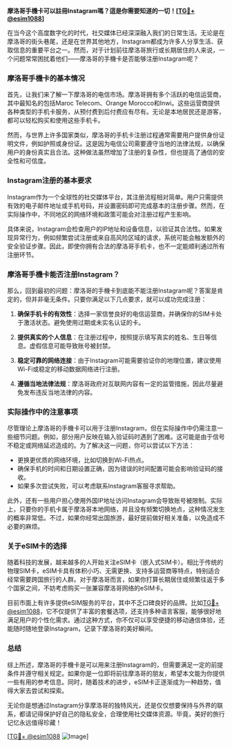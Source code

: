 **摩洛哥手機卡可以註冊Instagram嗎？這是你需要知道的一切！[[TG💪+ @esim1088](https://t.me/s/esim1088)]**

在当今这个高度数字化的时代，社交媒体已经深深融入我们的日常生活。无论是在摩洛哥的街头巷尾，还是在世界其他地方，Instagram都成为许多人分享生活、获取信息的重要平台之一。然而，对于计划前往摩洛哥旅行或长期居住的人来说，一个问题常常困扰着他们——摩洛哥的手機卡是否能够注册Instagram呢？

### **摩洛哥手機卡的基本情况**

首先，让我们来了解一下摩洛哥的电信市场。摩洛哥拥有多个活跃的电信运营商，其中最知名的包括Maroc Telecom、Orange Morocco和Inwi。这些运营商提供各种类型的手机卡服务，从预付费到后付费应有尽有。无论是本地居民还是游客，都可以轻松购买和使用这些手机卡。

然而，与世界上许多国家类似，摩洛哥的手机卡注册过程通常需要用户提供身份证明文件，例如护照或身份证。这是因为电信公司需要遵守当地的法律法规，以确保用户的身份真实且合法。这种做法虽然增加了注册的复杂性，但也提高了通信的安全性和可信度。

### **Instagram注册的基本要求**

Instagram作为一个全球性的社交媒体平台，其注册流程相对简单。用户只需提供有效的电子邮件地址或手机号码，并设置密码即可完成基本的注册步骤。然而，在实际操作中，不同地区的网络环境和政策可能会对注册过程产生影响。

具体来说，Instagram会检查用户的IP地址和设备信息，以验证其合法性。如果发现异常行为，例如频繁尝试注册或来自高风险区域的请求，系统可能会触发额外的安全验证步骤。因此，即使你拥有合法的摩洛哥手机卡，也不一定能顺利通过所有注册环节。

### **摩洛哥手機卡能否注册Instagram？**

那么，回到最初的问题：摩洛哥的手機卡到底能不能注册Instagram呢？答案是肯定的，但并非毫无条件。只要你满足以下几点要求，就可以成功完成注册：

1. **确保手机卡的有效性**：选择一家信誉良好的电信运营商，并确保你的SIM卡处于激活状态。避免使用过期或未实名认证的卡。
   
2. **提供真实的个人信息**：在注册过程中，按照提示填写真实的姓名、生日等信息。虚假信息可能导致账号被封禁。

3. **稳定可靠的网络连接**：由于Instagram可能需要验证你的地理位置，建议使用Wi-Fi或稳定的移动数据网络进行注册。

4. **遵循当地法律法规**：摩洛哥政府对互联网内容有一定的监管措施，因此尽量避免发布违反当地法律的内容。

### **实际操作中的注意事项**

尽管理论上摩洛哥的手機卡可以用于注册Instagram，但在实际操作中仍需注意一些细节问题。例如，部分用户反映在输入验证码时遇到了困难。这可能是由于信号不稳定或网络延迟造成的。为了解决这一问题，你可以尝试以下方法：

- 更换更优质的网络环境，比如切换到Wi-Fi热点。
- 确保手机的时间和日期设置正确，因为错误的时间配置可能会影响验证码的接收。
- 如果多次尝试失败，可以考虑联系Instagram客服寻求帮助。

此外，还有一些用户担心使用外国IP地址访问Instagram会导致账号被限制。实际上，只要你的手机卡属于摩洛哥本地网络，并且没有频繁切换地点，这种情况发生的概率非常低。不过，如果你经常出国旅游，最好提前做好相关准备，以免造成不必要的麻烦。

### **关于eSIM卡的选择**

随着科技的发展，越来越多的人开始关注eSIM卡（嵌入式SIM卡）。相比于传统的物理SIM卡，eSIM卡具有体积小巧、无需更换、支持多运营商等特点，特别适合经常需要跨国旅行的人群。对于摩洛哥而言，如果你打算长期居住或频繁往返于多个国家之间，不妨考虑购买一张兼容摩洛哥网络的eSIM卡。

目前市面上有许多提供eSIM服务的平台，其中不乏口碑良好的品牌。比如[TG💪+ @esim1088](https://t.me/s/esim1088)，它不仅提供了丰富的套餐选项，还支持多种语言客服，能够很好地满足用户的个性化需求。通过这种方式，你不仅可以享受便捷的移动通信体验，还能随时随地登录Instagram，记录下摩洛哥的美好瞬间。

### **总结**

综上所述，摩洛哥的手機卡是可以用来注册Instagram的，但需要满足一定的前提条件并遵守相关规定。如果你是一位即将前往摩洛哥的朋友，希望本文能为你提供一些有用的参考信息。同时，随着技术的进步，eSIM卡正逐渐成为一种趋势，值得大家去尝试和探索。

无论你是想通过Instagram分享摩洛哥的独特风光，还是仅仅想要保持与外界的联系，都请记得保护好自己的隐私安全，合理使用社交媒体资源。毕竟，美好的旅行记忆永远值得珍藏！

[[TG💪+ @esim1088](https://t.me/s/esim1088) ![Image](https://i.postimg.cc/4NQfJmqS/Snipaste-2025-05-13-00-14-12.png)]